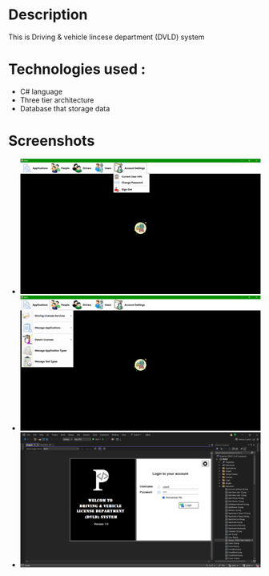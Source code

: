 # Description 
 This is Driving & vehicle lincese department (DVLD) system 

# Technologies used :
- C# language
- Three tier architecture 
- Database that storage data 
# Screenshots 
- ![Screenshot](https://github.com/Mahmoud9ui8/DVLD/blob/main/Screenshot%20(24).png)
- ![Screenshot](https://github.com/Mahmoud9ui8/DVLD/blob/main/Screenshot%20(25).png)
- ![ScreentShoot](https://github.com/Mahmoud9ui8/DVLD/blob/main/Screenshot%20(26).png)
